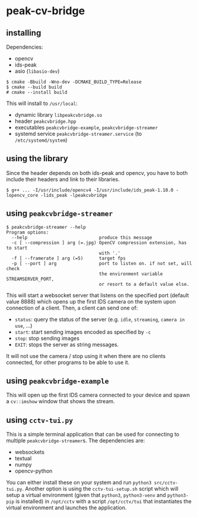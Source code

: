 # peak-cv-bridge

## installing

Dependencies:
- opencv
- ids-peak
- asio (`libasio-dev`)

```console
$ cmake -Bbuild -Wno-dev -DCMAKE_BUILD_TYPE=Release
$ cmake --build build
# cmake --install build
```

This will install to `/usr/local`:
- dynamic library `libpeakcvbridge.so`
- header `peakcvbridge.hpp`
- executables `peakcvbridge-example`, `peakcvbridge-streamer`
- systemd service `peakcvbridge-streamer.service` (to `/etc/systemd/system`)

## using the library
Since the header depends on both ids-peak and opencv, you have to both include their headers and link to their libraries.
```console
$ g++ ... -I/usr/include/opencv4 -I/usr/include/ids_peak-1.10.0 -lopencv_core -lids_peak -lpeakcvbridge
```

## using `peakcvbridge-streamer`

```console
$ peakcvbridge-streamer --help
Program options:
  --help                           produce this message
  -c [ --compression ] arg (=.jpg) OpenCV compression extension, has to start
                                   with '.'
  -f [ --framerate ] arg (=5)      target fps
  -p [ --port ] arg                port to listen on. if not set, will check
                                   the environment variable STREAMSERVER_PORT,
                                   or resort to a default value else.
```

This will start a websocket server that listens on the specified port (default value 8888) which opens up the first IDS camera on the system upon connection of a client. Then, a client can send one of:
- `status`: query the status of the server (e.g. `idle`, `streaming`, `camera in use`, ...)
- `start`: start sending images encoded as specified by `-c`
- `stop`: stop sending images
- `EXIT`: stops the server
as string messages.

It will not use the camera / stop using it when there are no clients connected, for other programs to be able to use it.

## using `peakcvbridge-example`
This will open up the first IDS camera connected to your device and spawn a `cv::imshow` window that shows the stream.

## using `cctv-tui.py`

This is a simple terminal application that can be used for connecting to multiple `peakcvbridge-streamer`s. The dependencies are:
- websockets
- textual
- numpy
- opencv-python

You can either install these on your system and run `python3 src/cctv-tui.py`. Another option is using the `cctv-tui-setup.sh` script which will setup a virtual environment (given that `python3`, `python3-venv` and `python3-pip` is installed) in `/opt/cctv` with a script `/opt/cctv/tui` that instantiates the virtual environment and launches the application.

